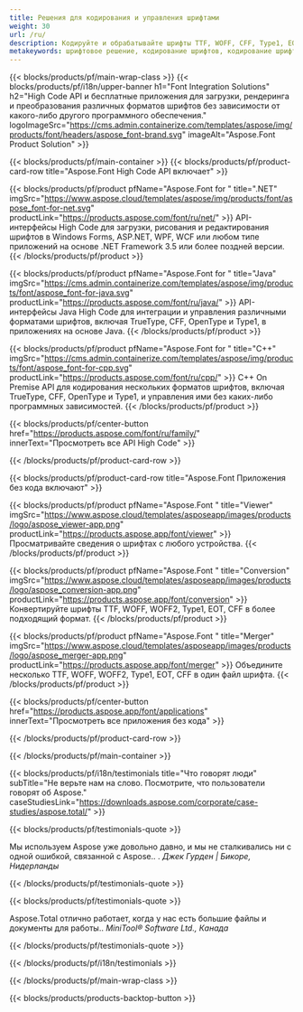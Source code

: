 ```yaml
---
title: Решения для кодирования и управления шрифтами
weight: 30
url: /ru/
description: Кодируйте и обрабатывайте шрифты TTF, WOFF, CFF, Type1, EOT и другие с помощью API High Code Native или набора кроссплатформенных приложений.
metakeywords: шрифтовое решение, кодирование шрифтов, кодирование шрифтов, API для работы со шрифтами
---
```


{{< blocks/products/pf/main-wrap-class >}}
{{< blocks/products/pf/i18n/upper-banner h1="Font Integration Solutions" h2="High Code API и бесплатные приложения для загрузки, рендеринга и преобразования различных форматов шрифтов без зависимости от какого-либо другого программного обеспечения." logoImageSrc="https://cms.admin.containerize.com/templates/aspose/img/products/font/headers/aspose_font-brand.svg" imageAlt="Aspose.Font Product Solution" >}}

{{< blocks/products/pf/main-container >}}
{{< blocks/products/pf/product-card-row title="Aspose.Font High Code API включает" >}}

{{< blocks/products/pf/product pfName="Aspose.Font for " title=".NET" imgSrc="https://www.aspose.cloud/templates/aspose/img/products/font/aspose_font-for-net.svg" productLink="https://products.aspose.com/font/ru/net/" >}}
API-интерфейсы High Code для загрузки, рисования и редактирования шрифтов в Windows Forms, ASP.NET, WPF, WCF или любом типе приложений на основе .NET Framework 3.5 или более поздней версии.
{{< /blocks/products/pf/product >}}

{{< blocks/products/pf/product pfName="Aspose.Font for " title="Java" imgSrc="https://cms.admin.containerize.com/templates/aspose/img/products/font/aspose_font-for-java.svg" productLink="https://products.aspose.com/font/ru/java/" >}}
API-интерфейсы Java High Code для интеграции и управления различными форматами шрифтов, включая TrueType, CFF, OpenType и Type1, в приложениях на основе Java.
{{< /blocks/products/pf/product >}}

{{< blocks/products/pf/product pfName="Aspose.Font for " title="C++" imgSrc="https://cms.admin.containerize.com/templates/aspose/img/products/font/aspose_font-for-cpp.svg" productLink="https://products.aspose.com/font/ru/cpp/" >}}
C++ On Premise API для кодирования нескольких форматов шрифтов, включая TrueType, CFF, OpenType и Type1, и управления ими без каких-либо программных зависимостей.
{{< /blocks/products/pf/product >}}

{{< blocks/products/pf/center-button href="https://products.aspose.com/font/ru/family/" innerText="Просмотреть все API High Code" >}}

{{< /blocks/products/pf/product-card-row >}}

{{< blocks/products/pf/product-card-row title="Aspose.Font Приложения без кода включают" >}}

{{< blocks/products/pf/product pfName="Aspose.Font " title="Viewer" imgSrc="https://www.aspose.cloud/templates/asposeapp/images/products/logo/aspose_viewer-app.png" productLink="https://products.aspose.app/font/viewer" >}}
Просматривайте сведения о шрифтах с любого устройства.
{{< /blocks/products/pf/product >}}

{{< blocks/products/pf/product pfName="Aspose.Font " title="Conversion" imgSrc="https://www.aspose.cloud/templates/asposeapp/images/products/logo/aspose_conversion-app.png" productLink="https://products.aspose.app/font/conversion" >}}
Конвертируйте шрифты TTF, WOFF, WOFF2, Type1, EOT, CFF в более подходящий формат.
{{< /blocks/products/pf/product >}}

{{< blocks/products/pf/product pfName="Aspose.Font " title="Merger" imgSrc="https://www.aspose.cloud/templates/asposeapp/images/products/logo/aspose_merger-app.png" productLink="https://products.aspose.app/font/merger" >}}
Объедините несколько TTF, WOFF, WOFF2, Type1, EOT, CFF в один файл шрифта.
{{< /blocks/products/pf/product >}}


{{< blocks/products/pf/center-button href="https://products.aspose.app/font/applications" innerText="Просмотреть все приложения без кода" >}}

{{< /blocks/products/pf/product-card-row >}}

{{< /blocks/products/pf/main-container >}}

{{< blocks/products/pf/i18n/testimonials title="Что говорят люди" subTitle="Не верьте нам на слово. Посмотрите, что пользователи говорят об Aspose." caseStudiesLink="https://downloads.aspose.com/corporate/case-studies/aspose.total/" >}}

{{< blocks/products/pf/testimonials-quote >}}
<p class="first">
 Мы используем Aspose уже довольно давно, и мы не сталкивались ни с одной ошибкой, связанной с Aspose.. .
 <em>
  Джек Гурден | Бикоре, Нидерланды
 </em>
</p>

{{< /blocks/products/pf/testimonials-quote >}}

{{< blocks/products/pf/testimonials-quote >}}
<p class="second">
 Aspose.Total отлично работает, когда у нас есть большие файлы и документы для работы..
 <em>
  MiniTool® Software Ltd., Канада
 </em>
</p>

{{< /blocks/products/pf/testimonials-quote >}}

{{< /blocks/products/pf/i18n/testimonials >}}

{{< /blocks/products/pf/main-wrap-class >}}

{{< blocks/products/products-backtop-button >}}